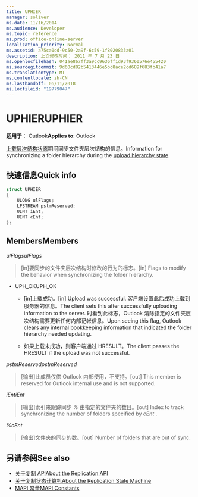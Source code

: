 ```yaml
---
title: UPHIER
manager: soliver
ms.date: 11/16/2014
ms.audience: Developer
ms.topic: reference
ms.prod: office-online-server
localization_priority: Normal
ms.assetid: a75ca0dd-9c50-2a9f-6c59-1f8020833a01
description: 上次修改时间： 2011 年 7 月 23 日
ms.openlocfilehash: 041ae867ff3a9cc9636ff1d93f9360576e455420
ms.sourcegitcommit: 9d60cd82b5413446e5bc8ace2cd689f683fb41a7
ms.translationtype: MT
ms.contentlocale: zh-CN
ms.lasthandoff: 06/11/2018
ms.locfileid: "19779047"
---
```

# <a name="uphier"></a><span data-ttu-id="3d1e2-103">UPHIER</span><span class="sxs-lookup"><span data-stu-id="3d1e2-103">UPHIER</span></span>
 
<span data-ttu-id="3d1e2-104">**适用于**： Outlook</span><span class="sxs-lookup"><span data-stu-id="3d1e2-104">**Applies to**: Outlook</span></span> 
  
<span data-ttu-id="3d1e2-105">[上载层次结构状态](upload-hierarchy-state.md)期间同步文件夹层次结构的信息。</span><span class="sxs-lookup"><span data-stu-id="3d1e2-105">Information for synchronizing a folder hierarchy during the [upload hierarchy state](upload-hierarchy-state.md).</span></span>
  
## <a name="quick-info"></a><span data-ttu-id="3d1e2-106">快速信息</span><span class="sxs-lookup"><span data-stu-id="3d1e2-106">Quick info</span></span>

```cpp
struct UPHIER 
{ 
    ULONG ulFlags; 
    LPSTREAM pstmReserved; 
    UINT iEnt; 
    UINT cEnt; 
};
```

## <a name="members"></a><span data-ttu-id="3d1e2-107">Members</span><span class="sxs-lookup"><span data-stu-id="3d1e2-107">Members</span></span>

<span data-ttu-id="3d1e2-108">_ulFlags_</span><span class="sxs-lookup"><span data-stu-id="3d1e2-108">_ulFlags_</span></span>
  
> <span data-ttu-id="3d1e2-109">[in]要同步的文件夹层次结构时修改的行为的标志。</span><span class="sxs-lookup"><span data-stu-id="3d1e2-109">[in] Flags to modify the behavior when synchronizing the folder hierarchy.</span></span>
    
  - <span data-ttu-id="3d1e2-110">UPH_OK</span><span class="sxs-lookup"><span data-stu-id="3d1e2-110">UPH_OK</span></span>
    
    - <span data-ttu-id="3d1e2-111">[in]上载成功。</span><span class="sxs-lookup"><span data-stu-id="3d1e2-111">[in] Upload was successful.</span></span> <span data-ttu-id="3d1e2-112">客户端设置此后成功上载到服务器的信息。</span><span class="sxs-lookup"><span data-stu-id="3d1e2-112">The client sets this after successfully uploading information to the server.</span></span> <span data-ttu-id="3d1e2-113">时看到此标志，Outlook 清除指定的文件夹层次结构需要更新任何内部记帐信息。</span><span class="sxs-lookup"><span data-stu-id="3d1e2-113">Upon seeing this flag, Outlook clears any internal bookkeeping information that indicated the folder hierarchy needed updating.</span></span> 
    
    - <span data-ttu-id="3d1e2-114">如果上载未成功，则客户端通过 HRESULT。</span><span class="sxs-lookup"><span data-stu-id="3d1e2-114">The client passes the HRESULT if the upload was not successful.</span></span>
    
<span data-ttu-id="3d1e2-115">_pstmReserved_</span><span class="sxs-lookup"><span data-stu-id="3d1e2-115">_pstmReserved_</span></span>
  
> <span data-ttu-id="3d1e2-116">[输出]此成员仅供 Outlook 内部使用，不支持。</span><span class="sxs-lookup"><span data-stu-id="3d1e2-116">[out] This member is reserved for Outlook internal use and is not supported.</span></span>
    
<span data-ttu-id="3d1e2-117">_iEnt_</span><span class="sxs-lookup"><span data-stu-id="3d1e2-117">_iEnt_</span></span>
  
> <span data-ttu-id="3d1e2-118">[输出]索引来跟踪同步 *%* 由指定的文件夹的数目。</span><span class="sxs-lookup"><span data-stu-id="3d1e2-118">[out] Index to track synchronizing the number of folders specified by  *cEnt*  .</span></span> 
    
<span data-ttu-id="3d1e2-119">_%_</span><span class="sxs-lookup"><span data-stu-id="3d1e2-119">_cEnt_</span></span>
  
> <span data-ttu-id="3d1e2-120">[输出]文件夹的同步的数。</span><span class="sxs-lookup"><span data-stu-id="3d1e2-120">[out] Number of folders that are out of sync.</span></span>
    
## <a name="see-also"></a><span data-ttu-id="3d1e2-121">另请参阅</span><span class="sxs-lookup"><span data-stu-id="3d1e2-121">See also</span></span>

- [<span data-ttu-id="3d1e2-122">关于复制 API</span><span class="sxs-lookup"><span data-stu-id="3d1e2-122">About the Replication API</span></span>](about-the-replication-api.md)
- [<span data-ttu-id="3d1e2-123">关于复制状态计算机</span><span class="sxs-lookup"><span data-stu-id="3d1e2-123">About the Replication State Machine</span></span>](about-the-replication-state-machine.md)
- [<span data-ttu-id="3d1e2-124">MAPI 常量</span><span class="sxs-lookup"><span data-stu-id="3d1e2-124">MAPI Constants</span></span>](mapi-constants.md)

